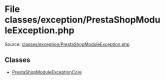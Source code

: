 File classes/exception/PrestaShopModuleException.php
=========

Source: [classes/exception/PrestaShopModuleException.php](https://github.com/PrestaShop/PrestaShop/blob/1.5.2.0/classes/exception/PrestaShopModuleException.php)


Classes
-------

* [PrestaShopModuleExceptionCore](class.PrestaShopModuleExceptionCore.md)

